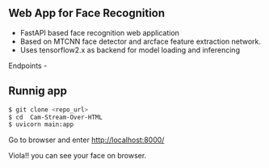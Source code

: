 ## Web App for Face Recognition
- FastAPI based face recognition web application
- Based on MTCNN face detector and arcface feature extraction network.
- Uses tensorflow2.x as backend for model loading and inferencing
  
Endpoints - 


## Runnig app 
  ```bash
  $ git clone <repo_url> 
  $ cd  Cam-Stream-Over-HTML
  $ uvicorn main:app
```
Go to browser and enter [http://localhost:8000/](https://localhost:8000/) 

Viola!! you can see your face on browser.


